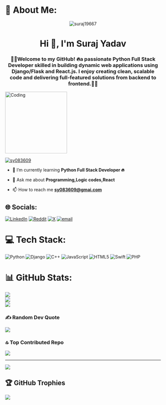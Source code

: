# 💫 About Me:
 <p align="center"> <img src="https://komarev.com/ghpvc/?username=suraj19667&label=Profile%20views&color=0e75b6&style=flat" alt="suraj19667" /> </p>

<h1 align="center">Hi 👋, I'm Suraj Yadav</h1>
<h3 align="center">🙏🏻Welcome to my GitHub! 🔥a passionate Python Full Stack Developer skilled in building dynamic web applications using Django/Flask and React.js. I enjoy creating clean, scalable code and delivering full-featured solutions from backend to frontend.👨‍💻</h3>

<img src="https://camo.githubusercontent.com/0e2953d98b21eda5a158939ea202c7c07b16b0dc0dc5c1e269826c29a01a974f/68747470733a2f2f7777772e77656232347a6f6e652e636f6d2f77702d636f6e74656e742f75706c6f6164732f323032322f31302f34363230372d70726f6772616d6d65722d312e676966"  alt="Coding" width="200px">

<p align="left"> <a href="https://twitter.com/sy083609" target="blank"><img src="https://img.shields.io/twitter/follow/sy083609?logo=twitter&style=for-the-badge" alt="sy083609" /></a> </p>

- 🌱 I’m currently learning **Python Full Stack Developer 🔥**

- 💬 Ask me about **Programming,Logic codes,React**

- 📫 How to reach me **sy083609@gmai.com**


## 🌐 Socials:


[![LinkedIn](https://img.shields.io/badge/LinkedIn-%230077B5.svg?logo=linkedin&logoColor=white)](https://linkedin.com/in/https://www.linkedin.com/in/suraj-yadav-8ba985257/) [![Reddit](https://img.shields.io/badge/Reddit-%23FF4500.svg?logo=Reddit&logoColor=white)](https://reddit.com/user/https://www.reddit.com/user/Trick_Trifle2646/) [![X](https://img.shields.io/badge/X-black.svg?logo=X&logoColor=white)](https://x.com/https://x.com/sy083609) [![email](https://img.shields.io/badge/Email-D14836?logo=gmail&logoColor=white)](mailto:sy083609@gmail.com) 


# 💻 Tech Stack:
![Python](https://img.shields.io/badge/python-3670A0?style=for-the-badge&logo=python&logoColor=ffdd54) ![Django](https://img.shields.io/badge/django-%23092E20.svg?style=for-the-badge&logo=django&logoColor=white) ![C++](https://img.shields.io/badge/c++-%2300599C.svg?style=for-the-badge&logo=c%2B%2B&logoColor=white) ![JavaScript](https://img.shields.io/badge/javascript-%23323330.svg?style=for-the-badge&logo=javascript&logoColor=%23F7DF1E) ![HTML5](https://img.shields.io/badge/html5-%23E34F26.svg?style=for-the-badge&logo=html5&logoColor=white) ![Swift](https://img.shields.io/badge/swift-F54A2A?style=for-the-badge&logo=swift&logoColor=white) ![PHP](https://img.shields.io/badge/php-%23777BB4.svg?style=for-the-badge&logo=php&logoColor=white)
# 📊 GitHub Stats:
![](https://github-readme-stats.vercel.app/api?username=suraj19667&theme=default_repocard&hide_border=false&include_all_commits=true&count_private=false)<br/>
![](https://nirzak-streak-stats.vercel.app/?user=suraj19667&theme=default_repocard&hide_border=false)<br/>
![](https://github-readme-stats.vercel.app/api/top-langs/?username=suraj19667&theme=default_repocard&hide_border=false&include_all_commits=true&count_private=false&layout=compact)



### ✍️ Random Dev Quote
![](https://quotes-github-readme.vercel.app/api?type=horizontal&theme=radical)

### 🔝 Top Contributed Repo
![](https://github-contributor-stats.vercel.app/api?username=suraj19667&limit=5&theme=dark&combine_all_yearly_contributions=true)

---
[![](https://visitcount.itsvg.in/api?id=suraj19667&icon=0&color=7)](https://visitcount.itsvg.in)

## 🏆 GitHub Trophies
![](https://github-profile-trophy.vercel.app/?username=suraj19667&theme=radical&no-frame=false&no-bg=true&margin-w=4)

<!-- Proudly created with GPRM ( https://gprm.itsvg.in ) -->
